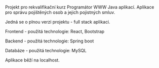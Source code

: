 Projekt pro rekvalifikační kurz Programátor WWW Java aplikací. Aplikace pro správu pojištěných osob a jejich pojistných smluv.

Jedná se o plnou verzi projektu - full stack aplikaci.

Frontend - použitá technologie: React, Bootstrap

Backend - použitá technologie: Spring boot

Databáze - použitá technologie: MySQL

Aplikace běží na localhost. 
